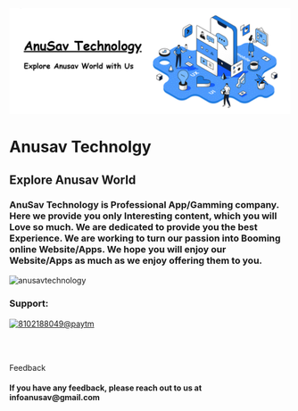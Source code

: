 ![About Me](https://github.com/anusavtechnology/.github/blob/bcf40d6a569c9a0caf9dbe275ae303e3da87e65c/anusavtech.png)

<h1 align="left">Anusav Technolgy</h1>
<h2 align="left">Explore Anusav World</h>
<h3 align="left">AnuSav  Technology is Professional App/Gamming company. Here we provide you only Interesting content, which you will Love so much. We are dedicated to provide you the best Experience.
We are working to turn our passion into Booming online Website/Apps. We hope you will enjoy our Website/Apps as much as we enjoy offering them to you. 
</h3>



<p align="left"> <img src="https://komarev.com/ghpvc/?username=anusavtechnology&label=Profile%20views&color=0e75b6&style=flat" alt="anusavtechnology" /> </p>



<h3 align="left">Support:</h3>
<p><a href="upi://pay?ver=01&mode=01&pa=rzr.qranuragkuma34451553@icic&pn=ANURAGKUMAR&tr=RZPLeVErrStV3uxnaqrv2&cu=INR&mc=5817&qrMedium=04&tn=PaymenttoANURAGKUMAR"> <img align="center" src="https://cdn.buymeacoffee.com/buttons/v2/default-yellow.png" height="50" width="210" alt="8102188049@paytm" /></a></p><br><br>

<p align="left">  Feedback</p>

<h4 aligin="left">If you have any feedback, please reach out to us at infoanusav@gmail.com </h4>

